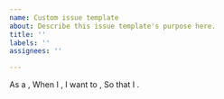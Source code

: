 ```yaml
---
name: Custom issue template
about: Describe this issue template's purpose here.
title: ''
labels: ''
assignees: ''

---
```


As a , 
When I , 
I want to ,
So that I .
